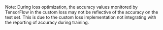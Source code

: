 Note: During loss optimization, the accuracy values monitored by TensorFlow in the custom loss may not be reflective of the accuracy on the test set.
This is due to the custom loss implementation not integrating with the reporting of accuracy during training.

